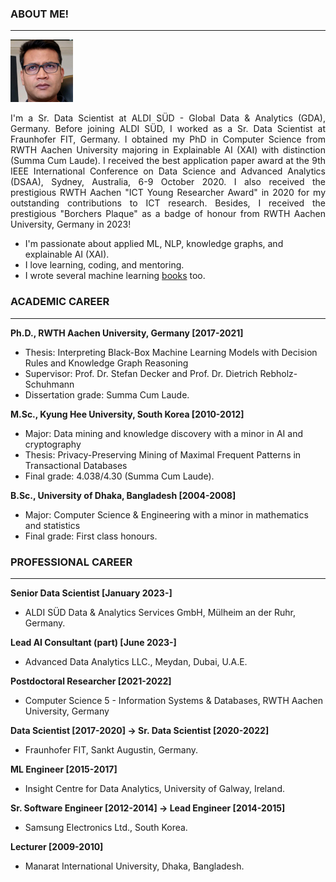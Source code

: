 ### ABOUT ME!
___
<img class="profile-picture" src="img/1664312512000.jpg" width="100">

<p style='text-align: justify;'> I'm a Sr. Data Scientist at ALDI SÜD - Global Data & Analytics (GDA), Germany. Before joining ALDI SÜD, I worked as a Sr. Data Scientist at Fraunhofer FIT, Germany. I obtained my PhD in Computer Science from RWTH Aachen University majoring in Explainable AI (XAI) with distinction (Summa Cum Laude). I received the best application paper award at the 9th IEEE International Conference on Data Science and Advanced Analytics (DSAA), Sydney, Australia, 6-9 October 2020. I also received the prestigious RWTH Aachen "ICT Young Researcher Award" in 2020 for my outstanding contributions to ICT research. Besides, I received the prestigious "Borchers Plaque" as a badge of honour from RWTH Aachen University, Germany in 2023! </p>

- I'm passionate about applied ML, NLP, knowledge graphs, and explainable AI (XAI). 
- I love learning, coding, and mentoring. 
- I wrote several machine learning [books](https://www.amazon.com/s?k=Md.+Rezaul+Karim&ref=nb_sb_noss) too.

### ACADEMIC CAREER
___
**Ph.D., RWTH Aachen University, Germany [2017-2021]**
- Thesis: Interpreting Black-Box Machine Learning Models with Decision Rules and Knowledge Graph Reasoning 
- Supervisor: Prof. Dr. Stefan Decker and Prof. Dr. Dietrich Rebholz-Schuhmann
- Dissertation grade: Summa Cum Laude.

**M.Sc., Kyung Hee University, South Korea [2010-2012]**
- Major: Data mining and knowledge discovery with a minor in AI and cryptography
- Thesis: Privacy-Preserving Mining of Maximal Frequent Patterns in Transactional Databases
- Final grade: 4.038/4.30 (Summa Cum Laude).

**B.Sc., University of Dhaka, Bangladesh [2004-2008]**
- Major: Computer Science & Engineering with a minor in mathematics and statistics
- Final grade: First class honours.

### PROFESSIONAL CAREER
___

**Senior Data Scientist [January 2023-]**
- ALDI SÜD Data & Analytics Services GmbH, Mülheim an der Ruhr, Germany.
  
**Lead AI Consultant (part) [June 2023-]**
- Advanced Data Analytics LLC., Meydan, Dubai, U.A.E.
  
**Postdoctoral Researcher [2021-2022]**
- Computer Science 5 - Information Systems & Databases, RWTH Aachen University, Germany  

**Data Scientist [2017-2020] -> Sr. Data Scientist [2020-2022]**
- Fraunhofer FIT, Sankt Augustin, Germany. 

**ML Engineer [2015-2017]**
- Insight Centre for Data Analytics, University of Galway, Ireland. 

**Sr. Software Engineer [2012-2014] -> Lead Engineer [2014-2015]**
-  Samsung Electronics Ltd., South Korea.

**Lecturer [2009-2010]**
- Manarat International University, Dhaka, Bangladesh.
